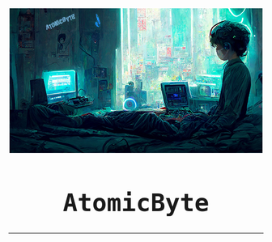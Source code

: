 <div align="center">
<img src="https://github.com/Atom1cByte/Atom1cByte/blob/main/assets/Banner.jpg">
<h1 style="font-family: monospace; font-weight: bold; font-size: 5vw">AtomicByte
</h2>
<hr/>

</div>